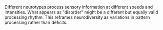 Different neurotypes process sensory information at different speeds and intensities. What appears as "disorder" might be a different but equally valid processing rhythm. This reframes neurodiversity as variations in pattern processing rather than deficits.
